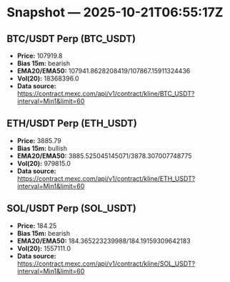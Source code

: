 # Snapshot — 2025-10-21T06:55:17Z

## BTC/USDT Perp (BTC_USDT)
- **Price:** 107919.8
- **Bias 15m:** bearish
- **EMA20/EMA50:** 107941.8628208419/107867.15911324436
- **Vol(20):** 18368396.0
- **Data source:** https://contract.mexc.com/api/v1/contract/kline/BTC_USDT?interval=Min1&limit=60

## ETH/USDT Perp (ETH_USDT)
- **Price:** 3885.79
- **Bias 15m:** bullish
- **EMA20/EMA50:** 3885.525045145071/3878.307007748775
- **Vol(20):** 979815.0
- **Data source:** https://contract.mexc.com/api/v1/contract/kline/ETH_USDT?interval=Min1&limit=60

## SOL/USDT Perp (SOL_USDT)
- **Price:** 184.25
- **Bias 15m:** bearish
- **EMA20/EMA50:** 184.365223239988/184.19159309642183
- **Vol(20):** 1557111.0
- **Data source:** https://contract.mexc.com/api/v1/contract/kline/SOL_USDT?interval=Min1&limit=60
